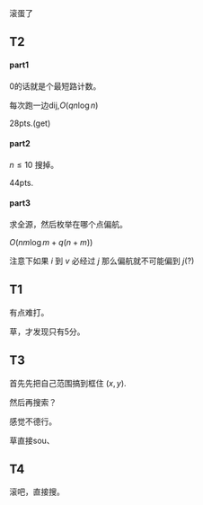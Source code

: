 滚蛋了



## T2

#### part1

0的话就是个最短路计数。

每次跑一边dij,$O(qn\log n)$

28pts.(get)

#### part2

$n\le 10$ 搜掉。

44pts.

#### part3

求全源，然后枚举在哪个点偏航。

$O(nm\log m+q(n+m))$

注意下如果 $i$ 到 $v$ 必经过 $j$ 那么偏航就不可能偏到 $j$(?)

## T1

有点难打。

草，才发现只有5分。

## T3

首先先把自己范围搞到框住 $(x,y)$.

然后再搜索？

感觉不德行。

草直接sou、

## T4

滚吧，直接搜。